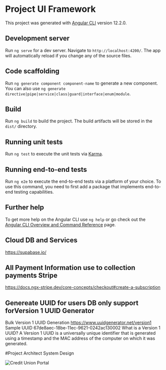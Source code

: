 # Project UI Framework

This project was generated with [Angular CLI](https://github.com/angular/angular-cli) version 12.2.0.

## Development server

Run `ng serve` for a dev server. Navigate to `http://localhost:4200/`. The app will automatically reload if you change any of the source files.

## Code scaffolding

Run `ng generate component component-name` to generate a new component. You can also use `ng generate directive|pipe|service|class|guard|interface|enum|module`.

## Build

Run `ng build` to build the project. The build artifacts will be stored in the `dist/` directory.

## Running unit tests

Run `ng test` to execute the unit tests via [Karma](https://karma-runner.github.io).

## Running end-to-end tests

Run `ng e2e` to execute the end-to-end tests via a platform of your choice. To use this command, you need to first add a package that implements end-to-end testing capabilities.

## Further help

To get more help on the Angular CLI use `ng help` or go check out the [Angular CLI Overview and Command Reference](https://angular.io/cli) page.


## Cloud DB and Services 
https://supabase.io/

## All Payment Information use to collection payments Stripe
https://docs.ngx-stripe.dev/core-concepts/checkout#create-a-subscription

## Genereate UUID for users DB only support forVersion 1 UUID Generator
Bulk Version 1 UUID Generation https://www.uuidgenerator.net/version1
Sample UUID
67de8aec-18be-11ec-9621-0242ac130002
What is a Version 1 UUID?
A Version 1 UUID is a universally unique identifier that is generated using a timestamp and the MAC address of the computer on which it was generated.

#Project Architect System Design

![Credit Union Portal](https://user-images.githubusercontent.com/7279973/135209846-db17ef2c-6a32-4bc9-91ea-a9c8dd13025f.jpeg)

